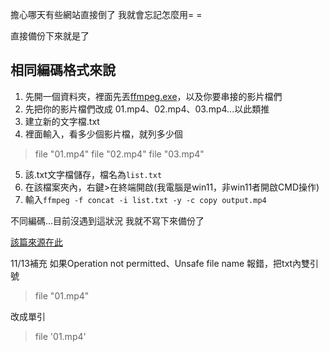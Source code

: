 擔心哪天有些網站直接倒了
我就會忘記怎麼用= =

直接備份下來就是了

相同編碼格式來說
-

1. 先開一個資料夾，裡面先丟[ffmpeg.exe](https://www.ffmpeg.org/download.html)，以及你要串接的影片檔們
2. 先把你的影片檔們改成 01.mp4、02.mp4、03.mp4...以此類推
3. 建立新的文字檔.txt
4. 裡面輸入，看多少個影片檔，就列多少個

> file "01.mp4"
> file "02.mp4"
> file "03.mp4"

5. 該.txt文字檔儲存，檔名為`list.txt`
6. 在該檔案夾內，右鍵>在終端開啟(我電腦是win11，非win11者開啟CMD操作)
7. 輸入`ffmpeg -f concat -i list.txt -y -c copy output.mp4`


不同編碼...目前沒遇到這狀況
我就不寫下來備份了

[該篇來源在此](https://annkuoq.github.io/blog/2021-05-08-how-to-combine-videos-using-ffmpeg/)

11/13補充
如果Operation not permitted、Unsafe file name 報錯，把txt內雙引號

> file "01.mp4"

改成單引

> file '01.mp4'